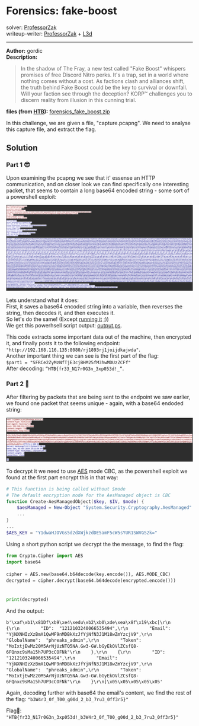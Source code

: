 
# Forensics: fake-boost
solver: [ProfessorZak](https://github.com/ProfessorZak)  
writeup-writer: [ProfessorZak](https://github.com/ProfessorZak) + [L3d](https://github.com/imL3d)
___
**Author:** gordic  
**Description:**
> In the shadow of The Fray, a new test called "Fake Boost" whispers promises of free Discord Nitro perks. It's a trap, set in a world where nothing comes without a cost. As factions clash and alliances shift, the truth behind Fake Boost could be the key to survival or downfall. Will your faction see through the deception? KORP™ challenges you to discern reality from illusion in this cunning trial.  

**files (from [HTB](https://github.com/hackthebox/cyber-apocalypse-2024)):** [forensics_fake_boost.zip](https://github.com/hackthebox/cyber-apocalypse-2024/raw/main/forensics/%5BEasy%5D%20Fake%20Boost/release/forensics_fake_boost.zip)

In this challenge, we are given a file, "capture.pcapng". We need to analyse this capture file, and extract the flag.

## Solution


### Part 1 😎

Upon examining the pcapng we see that it' essense an HTTP communication, and on closer look we can find specifically one interesting packet, that seems to contain a long base64 encoded string - some sort of a powershell exploit:  

![screenshot1](_images/screenshot1.png)  

Lets understand what it does:  
First, it saves a base64 encoded string into a variable, then reverses the string, then decodes it, and then executes it.  
So let's do the same! (Except [running it](_images/ran.gif) ;))  
We get this powerhsell script output: [output.ps](files/output.ps1).  
  
This code extracts some important data out of the machine, then encrypted it, and finally posts it to the following endpoint: `"http://192.168.116.135:8080/rj1893rj1joijdkajwda"`.  
Another important thing we can see is the first part of the flag:  
`$part1 = "SFRCe2ZyMzNfTjE3cjBHM25fM3hwMDUzZCFf"`  
After decoding: `“HTB{fr33_N17r0G3n_3xp053d!_”`.  


### Part 2 🥂


After filtering by packets that are being sent to the endpoint we saw earlier, we found one packet that seems unique - again, with a base64 endoded string:

![screenshot2](_images/screenshot2.png)  

To decrypt it we need to use [AES](https://en.wikipedia.org/wiki/Advanced_Encryption_Standard) mode CBC, as the powershell exploit we found at the first part encrypt this in that way:  
```ps1
# This function is being called without $mode
# The default encryption mode for the AesManaged object is CBC
function Create-AesManagedObject($key, $IV, $mode) {
    $aesManaged = New-Object "System.Security.Cryptography.AesManaged"
    ...
}
...
$AES_KEY = "Y1dwaHJOVGs5d2dXWjkzdDE5amF5cW5sYUR1SWVGS2k="
```
Using a short python script we decrypt the the message, to find the flag:
```python
from Crypto.Cipher import AES
import base64

cipher = AES.new(base64.b64decode(key.encode()), AES.MODE_CBC)
decrypted = cipher.decrypt(base64.b64decode(encrypted.encode()))


print(decrypted)
```
And the output:  
```
b'\xaf\xb1\x81Df\xb9\xe4\xedu\xb2\xb0\xde\xea\x8f\x19\xbc[\r\n    {\r\n        "ID":  "1212103240066535494",\r\n        "Email":  "YjNXNHIzXzBmX1QwMF9nMDBkXzJfYjNfN3J1M18wZmYzcjV9",\r\n        "GlobalName":  "phreaks_admin",\r\n        "Token":  "MoIxtjEwMz20M5ArNjUzNTQ5NA.Gw3-GW.bGyEkOVlZCsfQ8-6FQnxc9sMa15h7UP3cCOFNk"\r\n    },\r\n    {\r\n        "ID":  "1212103240066535494",\r\n        "Email":  "YjNXNHIzXzBmX1QwMF9nMDBkXzJfYjNfN3J1M18wZmYzcjV9",\r\n        "GlobalName":  "phreaks_admin",\r\n        "Token":  "MoIxtjEwMz20M5ArNjUzNTQ5NA.Gw3-GW.bGyEkOVlZCsfQ8-6FQnxc9sMa15h7UP3cCOFNk"\r\n    }\r\n]\x05\x05\x05\x05\x05'
```
Again, decoding further with base64 the email's content, we find the rest of the flag: `"b3W4r3_0f_T00_g00d_2_b3_7ru3_0ff3r5}"`  
  
Flag🚩:  
`"HTB{fr33_N17r0G3n_3xp053d!_b3W4r3_0f_T00_g00d_2_b3_7ru3_0ff3r5}"`  